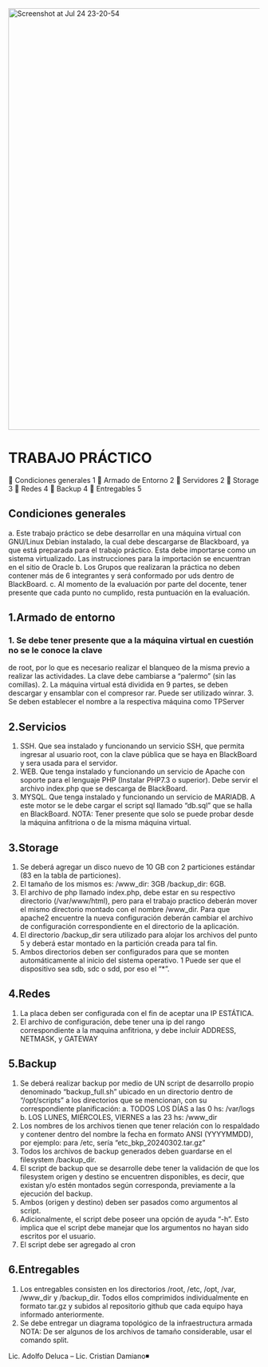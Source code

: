 <img width="844" alt="Screenshot at Jul 24 23-20-54" src="https://github.com/user-attachments/assets/e73f17d1-de0e-40f6-bdea-88608dc6efc9">

# TRABAJO PRÁCTICO
 Condiciones generales 1
 Armado de Entorno 2
 Servidores 2
 Storage 3
 Redes 4
 Backup 4
 Entregables 5

## Condiciones generales
a. Este trabajo práctico se debe desarrollar en una máquina virtual con
GNU/Linux Debian instalado, la cual debe descargarse de Blackboard, ya
que está preparada para el trabajo práctico. Esta debe importarse como un
sistema virtualizado. Las instrucciones para la importación se encuentran en el
sitio de Oracle
b. Los Grupos que realizaran la práctica no deben contener más de 6 integrantes
y será conformado por uds dentro de BlackBoard.
c. Al momento de la evaluación por parte del docente, tener presente que cada
punto no cumplido, resta puntuación en la evaluación.

## 1.Armado de entorno
### 1. Se debe tener presente que a la máquina virtual en cuestión no se le conoce la clave
de root, por lo que es necesario realizar el blanqueo de la misma previo a
realizar las actividades. La clave debe cambiarse a “palermo” (sin las
comillas).
2. La máquina virtual está dividida en 9 partes, se deben descargar y ensamblar con el
compresor rar. Puede ser utilizado winrar.
3. Se deben establecer el nombre a la respectiva máquina como TPServer

## 2.Servicios
1. SSH. Que sea instalado y funcionando un servicio SSH, que permita ingresar al
usuario root, con la clave pública que se haya en BlackBoard y sera usada para el
servidor.
2. WEB. Que tenga instalado y funcionando un servicio de Apache con soporte para el
lenguaje PHP (Instalar PHP7.3 o superior). Debe servir el archivo index.php que se
descarga de BlackBoard.
3. MYSQL. Que tenga instalado y funcionando un servicio de MARIADB. A este motor
se le debe cargar el script sql llamado “db.sql” que se halla en BlackBoard.
NOTA: Tener presente que solo se puede probar desde la máquina anfitriona o de la misma
máquina virtual.


## 3.Storage
1. Se deberá agregar un disco nuevo de 10 GB con 2 particiones estándar (83 en la
tabla de particiones).
2. El tamaño de los mismos es:
/www_dir: 3GB
/backup_dir: 6GB.
3. El archivo de php llamado index.php, debe estar en su respectivo directorio
(/var/www/html), pero para el trabajo practico deberán mover el mismo directorio
montado con el nombre /www_dir. Para que apache2 encuentre la nueva
configuración deberán cambiar el archivo de configuración correspondiente en el
directorio de la aplicación.
4. El directorio /backup_dir sera utilizado para alojar los archivos del punto 5 y deberá
estar montado en la partición creada para tal fin.
5. Ambos directorios deben ser configurados para que se monten automáticamente al
inicio del sistema operativo.
1 Puede ser que el dispositivo sea sdb, sdc o sdd, por eso el “*”.


## 4.Redes
1. La placa deben ser configurada con el fin de aceptar una IP ESTÁTICA.
2. El archivo de configuración, debe tener una ip del rango correspondiente a la
maquina anfitriona, y debe incluir ADDRESS, NETMASK, y GATEWAY

## 5.Backup
1. Se deberá realizar backup por medio de UN script de desarrollo propio
denominado “backup_full.sh” ubicado en un directorio dentro de “/opt/scripts” a
los directorios que se mencionan, con su correspondiente planificación:
a. TODOS LOS DÍAS a las 0 hs: /var/logs
b. LOS LUNES, MIÉRCOLES, VIERNES a las 23 hs: /www_dir
2. Los nombres de los archivos tienen que tener relación con lo respaldado y contener
dentro del nombre la fecha en formato ANSI (YYYYMMDD), por ejemplo: para /etc,
sería “etc_bkp_20240302.tar.gz”
3. Todos los archivos de backup generados deben guardarse en el
filesystem /backup_dir.
4. El script de backup que se desarrolle debe tener la validación de que los filesystem
origen y destino se encuentren disponibles, es decir, que existan y/o estén
montados según corresponda, previamente a la ejecución del backup.
5. Ambos (origen y destino) deben ser pasados como argumentos al script.
6. Adicionalmente, el script debe poseer una opción de ayuda “-h”. Esto implica que el
script debe manejar que los argumentos no hayan sido escritos por el usuario.
7. El script debe ser agregado al cron

## 6.Entregables
1. Los entregables consisten en los directorios /root, /etc, /opt, /var, /www_dir
y /backup_dir. Todos ellos comprimidos individualmente en formato tar.gz y
subidos al repositorio github que cada equipo haya informado anteriormente.
2. Se debe entregar un diagrama topológico de la infraestructura armada
NOTA: De ser algunos de los archivos de tamaño considerable, usar el comando split.

Lic. Adolfo Deluca – Lic. Cristian Damiano◾
